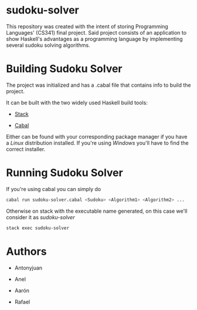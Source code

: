 # sudoku-solver

This repository was created with the intent of storing Programming Languages' (CS341)  final project. Said project consists of an application to show Haskell's advantages as a programming language by implementing several sudoku solving algorithms.

# Building Sudoku Solver

The project was initialized and has a .cabal file that contains info to build the project.

It can be built with the two widely used Haskell build tools:

- [Stack](https://docs.haskellstack.org/en/stable/README/)

- [Cabal](https://www.haskell.org/cabal/)

Either can be found with your corresponding package manager if you have a  *Linux* distribution installed. If you're using *Windows* you'll have to find the correct installer.

# Running Sudoku Solver

If you're using cabal you can simply do

```bash
cabal run sudoku-solver.cabal <Sudoku> <Algorithm1> <Algorithm2> ...
```

Otherwise on stack with the executable name generated, on this case we'll consider it as *sudoku-solver*

```bash
stack exec sudoku-solver
```

# Authors

- Antonyjuan

- Anel

- Aarón

- Rafael

